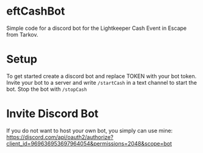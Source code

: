 # eftCashBot

Simple code for a discord bot for the Lightkeeper Cash Event in Escape from Tarkov. 

# Setup

To get started create a discord bot and replace TOKEN with your bot token. 
Invite your bot to a server and write `/startCash` in a text channel to start the bot. Stop the bot with `/stopCash`

# Invite Discord Bot
If you do not want to host your own bot, you simply can use mine:
https://discord.com/api/oauth2/authorize?client_id=969636953697964054&permissions=2048&scope=bot
